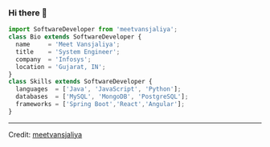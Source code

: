 ### Hi there 👋



```js
import SoftwareDeveloper from 'meetvansjaliya';
class Bio extends SoftwareDeveloper {
  name     = 'Meet Vansjaliya';
  title    = 'System Engineer';
  company  = 'Infosys';
  location = 'Gujarat, IN';
}
class Skills extends SoftwareDeveloper {
  languages  = ['Java', 'JavaScript', 'Python'];
  databases  = ['MySQL', 'MongoDB', 'PostgreSQL'];
  frameworks = ['Spring Boot','React','Angular'];
}
```
----
Credit: [meetvansjaliya](https://github.com/meetvansjaliya)

